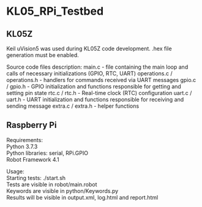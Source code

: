 # KL05_RPi_Testbed

## KL05Z
Keil uVision5 was used during KL05Z code development. .hex file generation must be enabled.

Source code files description:
main.c - file containing the main loop and calls of necessary initializations (GPIO, RTC, UART)
operations.c / operations.h - handlers for commands received via UART messages
gpio.c / gpio.h - GPIO initialization and functions responsible for getting and setting pin state
rtc.c / rtc.h - Real-time clock (RTC) configuration
uart.c / uart.h - UART initialization and functions responsible for receiving and sending message
extra.c / extra.h - helper functions

## Raspberry Pi
Requirements:  
Python 3.7.3  
Python libraries: serial, RPi.GPIO  
Robot Framework 4.1  
  
Usage:  
Starting tests: ./start.sh  
Tests are visible in robot/main.robot  
Keywords are visible in python/Keywords.py  
Results will be visible in output.xml, log.html and report.html
